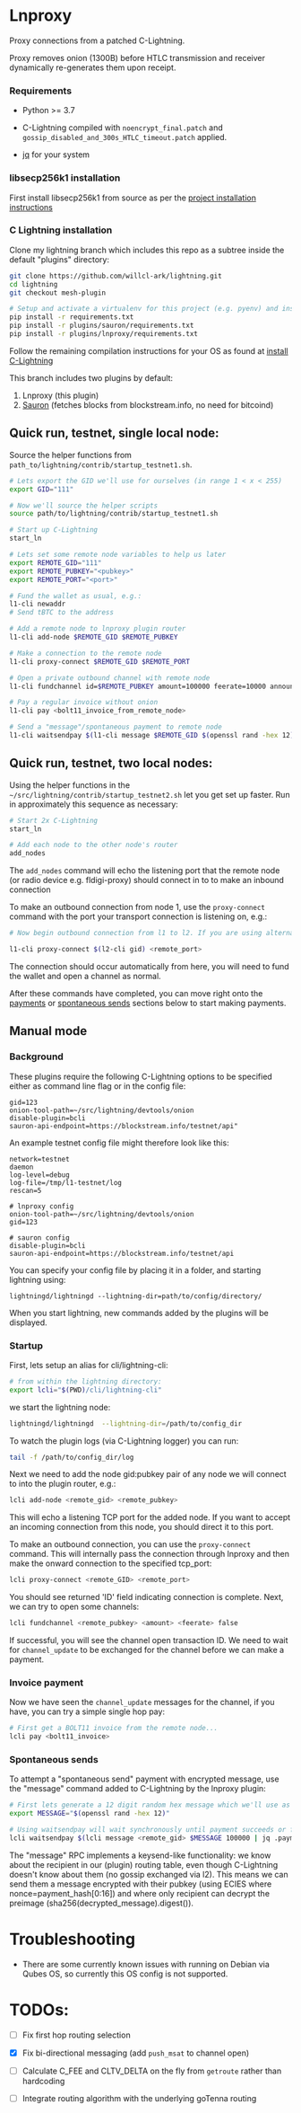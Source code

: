 # Lnproxy

Proxy connections from a patched C-Lightning.

Proxy removes onion (1300B) before HTLC transmission and receiver dynamically re-generates them upon receipt.


### Requirements

* Python >= 3.7
    
* C-Lightning compiled with `noencrypt_final.patch` and `gossip_disabled_and_300s_HTLC_timeout.patch` applied.

* [jq](https://stedolan.github.io/jq/download/) for your system


### libsecp256k1 installation

First install libsecp256k1 from source as per the [project installation instructions](https://github.com/bitcoin-core/secp256k1)

### C Lightning installation

Clone my lightning branch which includes this repo as a subtree inside the default "plugins" directory:

```bash
git clone https://github.com/willcl-ark/lightning.git
cd lightning
git checkout mesh-plugin

# Setup and activate a virtualenv for this project (e.g. pyenv) and install requirements
pip install -r requirements.txt
pip install -r plugins/sauron/requirements.txt
pip install -r plugins/lnproxy/requirements.txt
```

Follow the remaining compilation instructions for your OS as found at [install C-Lightning](https://github.com/willcl-ark/lightning/blob/mesh-plugin/doc/INSTALL.md)

This branch includes two plugins by default:

1. Lnproxy (this plugin)
1. [Sauron](https://github.com/lightningd/plugins/tree/master/sauron) (fetches blocks from blockstream.info, no need for bitcoind)

## Quick run, testnet, single local node:

Source the helper functions from `path_to/lightning/contrib/startup_testnet1.sh`.

```bash
# Lets export the GID we'll use for ourselves (in range 1 < x < 255)
export GID="111"

# Now we'll source the helper scripts
source path/to/lightning/contrib/startup_testnet1.sh

# Start up C-Lightning
start_ln

# Lets set some remote node variables to help us later
export REMOTE_GID="111"
export REMOTE_PUBKEY="<pubkey>"
export REMOTE_PORT="<port>"

# Fund the wallet as usual, e.g.:
l1-cli newaddr
# Send tBTC to the address

# Add a remote node to lnproxy plugin router
l1-cli add-node $REMOTE_GID $REMOTE_PUBKEY

# Make a connection to the remote node
l1-cli proxy-connect $REMOTE_GID $REMOTE_PORT

# Open a private outbound channel with remote node
l1-cli fundchannel id=$REMOTE_PUBKEY amount=100000 feerate=10000 announce=false

# Pay a regular invoice without onion
l1-cli pay <bolt11_invoice_from_remote_node>

# Send a "message"/spontaneous payment to remote node
l1-cli waitsendpay $(l1-cli message $REMOTE_GID $(openssl rand -hex 12) 100000 | jq -r '.payment_hash')
```

## Quick run, testnet, two local nodes:

Using the helper functions in the `~/src/lightning/contrib/startup_testnet2.sh` let you get set up faster. Run in approximately this sequence as necessary:

```bash
# Start 2x C-Lightning
start_ln

# Add each node to the other node's router
add_nodes
```

The `add_nodes` command will echo the listening port that the remote node (or radio device e.g. fldigi-proxy) should connect in to to make an inbound connection

To make an outbound connection from node 1, use the `proxy-connect` command with the port your transport connection is listening on, e.g.:

```bash
# Now begin outbound connection from l1 to l2. If you are using alternative transport (e.g. fldigi), use the fldigi listening tcp_port

l1-cli proxy-connect $(l2-cli gid) <remote_port>
```

The connection should occur automatically from here, you will need to fund the wallet and open a channel as normal.
    
After these commands have completed, you can move right onto the [payments](#invoice-payment) or [spontaneous sends](#spontaneous-sends) sections below to start making payments.


## Manual mode

### Background

These plugins require the following C-Lightning options to be specified either as command line flag or in the config file:

```text
gid=123
onion-tool-path=~/src/lightning/devtools/onion
disable-plugin=bcli
sauron-api-endpoint=https://blockstream.info/testnet/api"
```

An example testnet config file might therefore look like this:

```text
network=testnet
daemon
log-level=debug
log-file=/tmp/l1-testnet/log
rescan=5

# lnproxy config
onion-tool-path=~/src/lightning/devtools/onion
gid=123

# sauron config
disable-plugin=bcli
sauron-api-endpoint=https://blockstream.info/testnet/api
```

You can specify your config file by placing it in a folder, and starting lightning using:

`lightningd/lightningd --lightning-dir=path/to/config/directory/`

When you start lightning, new commands added by the plugins will be displayed.

### Startup 

First, lets setup an alias for cli/lightning-cli:

```bash
# from within the lightning directory:
export lcli="$(PWD)/cli/lightning-cli" 
```

we start the lightning node:

```bash
lightningd/lightningd  --lightning-dir=/path/to/config_dir
```
    
To watch the plugin logs (via C-Lightning logger) you can run:

```bash
tail -f /path/to/config_dir/log
```

Next we need to add the node gid:pubkey pair of any node we will connect to into the plugin router, e.g.:

```bash
lcli add-node <remote_gid> <remote_pubkey>
```

This will echo a listening TCP port for the added node. If you want to accept an incoming connection from this node, you should direct it to this port.

To make an outbound connection, you can use the `proxy-connect` command. This will internally pass the connection through lnproxy and then make the onward connection to the specified tcp_port:

```bash
lcli proxy-connect <remote_GID> <remote_port>
```

You should see returned 'ID' field indicating connection is complete. Next, we can try to open some channels:

```bash
lcli fundchannel <remote_pubkey> <amount> <feerate> false
```
    
If successful, you will see the channel open transaction ID.  We need to wait for `channel_update` to be exchanged for the channel before we can make a payment. 

### Invoice payment

Now we have seen the `channel_update` messages for the channel, if you have, you can try a simple single hop pay:

```bash
# First get a BOLT11 invoice from the remote node...
lcli pay <bolt11_invoice>
```

### Spontaneous sends

To attempt a "spontaneous send" payment with encrypted message, use the "message" command added to C-Lightning by the lnproxy plugin:

```bash
# First lets generate a 12 digit random hex message which we'll use as the message to send
export MESSAGE="$(openssl rand -hex 12)"

# Using waitsendpay will wait synchronously until payment succeeds or fails
lcli waitsendpay $(lcli message <remote_gid> $MESSAGE 100000 | jq .payment_hash)
```

The "message" RPC implements a keysend-like functionality: we know about the recipient in our (plugin) routing table, even though C-Lightning doesn't know about them (no gossip exchanged via l2). This means we can send them a message encrypted with their pubkey (using ECIES where nonce=payment_hash[0:16]) and where only recipient can decrypt the preimage (sha256(decrypted_message).digest()).


# Troubleshooting

* There are some currently known issues with running on Debian via Qubes OS, so currently this OS config is not supported.

# TODOs:


- [ ] Fix first hop routing selection

- [x] Fix bi-directional messaging (add `push_msat` to channel open)

- [ ] Calculate C_FEE and CLTV_DELTA on the fly from `getroute` rather than hardcoding

- [ ] Integrate routing algorithm with the underlying goTenna routing
    
    
